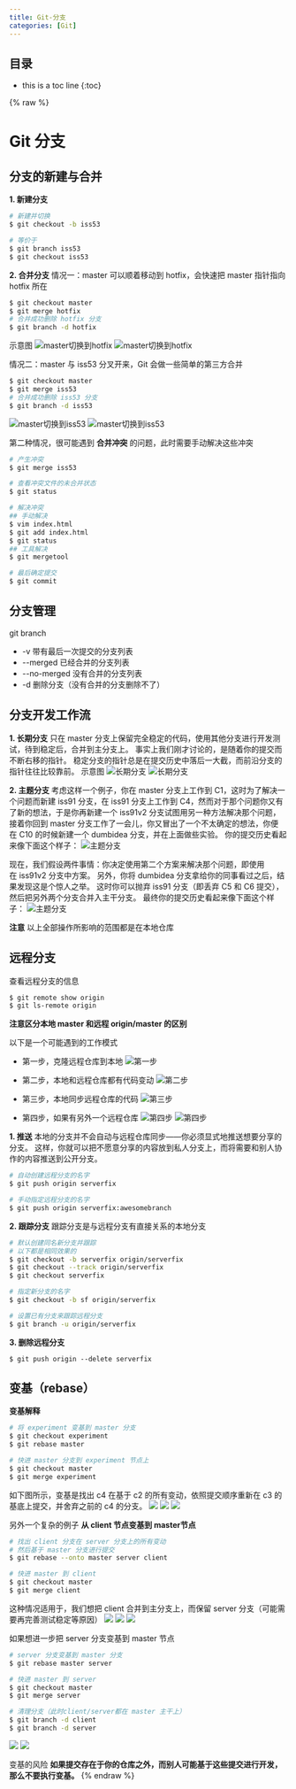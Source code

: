 ```yaml
---
title: Git-分支
categories: [Git]
---
```


## 目录
+ this is a toc line
{:toc}

{% raw %}

# Git 分支
## 分支的新建与合并
**1. 新建分支**
```bash
# 新建并切换
$ git checkout -b iss53

# 等价于
$ git branch iss53
$ git checkout iss53
```

**2. 合并分支**
情况一：master 可以顺着移动到 hotfix，会快速把 master 指针指向 hotfix 所在
```bash
$ git checkout master
$ git merge hotfix
# 合并成功删除 hotfix 分支
$ git branch -d hotfix
```
示意图
![master切换到hotfix](https://git-scm.com/book/en/v2/images/basic-branching-4.png)
![master切换到hotfix](https://git-scm.com/book/en/v2/images/basic-branching-5.png)

情况二：master 与 iss53 分叉开来，Git 会做一些简单的第三方合并
```bash
$ git checkout master
$ git merge iss53
# 合并成功删除 iss53 分支
$ git branch -d iss53
```
![master切换到iss53](https://git-scm.com/book/en/v2/images/basic-merging-1.png)
![master切换到iss53](https://git-scm.com/book/en/v2/images/basic-merging-2.png)

第二种情况，很可能遇到 **合并冲突** 的问题，此时需要手动解决这些冲突
```bash
# 产生冲突
$ git merge iss53

# 查看冲突文件的未合并状态
$ git status

# 解决冲突
## 手动解决
$ vim index.html
$ git add index.html
$ git status
## 工具解决
$ git mergetool

# 最后确定提交
$ git commit
```

## 分支管理
git branch
+ -v 带有最后一次提交的分支列表
+ --merged 已经合并的分支列表
+ --no-merged 没有合并的分支列表
+ -d 删除分支（没有合并的分支删除不了）

## 分支开发工作流
**1. 长期分支**
只在 master 分支上保留完全稳定的代码，使用其他分支进行开发测试，待到稳定后，合并到主分支上。
事实上我们刚才讨论的，是随着你的提交而不断右移的指针。 稳定分支的指针总是在提交历史中落后一大截，而前沿分支的指针往往比较靠前。
示意图
![长期分支](https://git-scm.com/book/en/v2/images/lr-branches-1.png)
![长期分支](https://git-scm.com/book/en/v2/images/lr-branches-2.png)

**2. 主题分支**
考虑这样一个例子，你在 master 分支上工作到 C1，这时为了解决一个问题而新建 iss91 分支，在 iss91 分支上工作到 C4，然而对于那个问题你又有了新的想法，于是你再新建一个 iss91v2 分支试图用另一种方法解决那个问题，接着你回到 master 分支工作了一会儿，你又冒出了一个不太确定的想法，你便在 C10 的时候新建一个 dumbidea 分支，并在上面做些实验。 你的提交历史看起来像下面这个样子：
![主题分支](https://git-scm.com/book/en/v2/images/topic-branches-1.png)

现在，我们假设两件事情：你决定使用第二个方案来解决那个问题，即使用在 iss91v2 分支中方案。 另外，你将 dumbidea 分支拿给你的同事看过之后，结果发现这是个惊人之举。 这时你可以抛弃 iss91 分支（即丢弃 C5 和 C6 提交），然后把另外两个分支合并入主干分支。 最终你的提交历史看起来像下面这个样子：
![主题分支](https://git-scm.com/book/en/v2/images/topic-branches-2.png)

**注意**
以上全部操作所影响的范围都是在本地仓库

## 远程分支
查看远程分支的信息
```bash
$ git remote show origin
$ git ls-remote origin
```

**注意区分本地 master 和远程 origin/master 的区别**

以下是一个可能遇到的工作模式
+ 第一步，克隆远程仓库到本地
![第一步](https://git-scm.com/book/en/v2/images/remote-branches-1.png)

+ 第二步，本地和远程仓库都有代码变动
![第二步](https://git-scm.com/book/en/v2/images/remote-branches-2.png)

+ 第三步，本地同步远程仓库的代码
![第三步](https://git-scm.com/book/en/v2/images/remote-branches-3.png)

+ 第四步，如果有另外一个远程仓库
![第四步](https://git-scm.com/book/en/v2/images/remote-branches-4.png)
![第四步](https://git-scm.com/book/en/v2/images/remote-branches-5.png)

**1. 推送**
本地的分支并不会自动与远程仓库同步——你必须显式地推送想要分享的分支。 这样，你就可以把不愿意分享的内容放到私人分支上，而将需要和别人协作的内容推送到公开分支。
```bash
# 自动创建远程分支的名字
$ git push origin serverfix

# 手动指定远程分支的名字
$ git push origin serverfix:awesomebranch
```

**2. 跟踪分支**
跟踪分支是与远程分支有直接关系的本地分支
```bash
# 默认创建同名新分支并跟踪
# 以下都是相同效果的
$ git checkout -b serverfix origin/serverfix
$ git checkout --track origin/serverfix
$ git checkout serverfix

# 指定新分支的名字
$ git checkout -b sf origin/serverfix

# 设置已有分支来跟踪远程分支
$ git branch -u origin/serverfix
```

**3. 删除远程分支**
```
$ git push origin --delete serverfix
```

## 变基（rebase）
**变基解释**
```bash
# 将 experiment 变基到 master 分支
$ git checkout experiment
$ git rebase master

# 快进 master 分支到 experiment 节点上
$ git checkout master
$ git merge experiment
```

如下图所示，变基是找出 c4 在基于 c2 的所有变动，依照提交顺序重新在 c3 的基底上提交，并舍弃之前的 c4 的分支。
![](https://git-scm.com/book/en/v2/images/basic-rebase-1.png)
![](https://git-scm.com/book/en/v2/images/basic-rebase-3.png)
![](https://git-scm.com/book/en/v2/images/basic-rebase-4.png)

另外一个复杂的例子
**从 client 节点变基到 master节点**
```bash
# 找出 client 分支在 server 分支上的所有变动
# 然后基于 master 分支进行提交
$ git rebase --onto master server client

# 快进 master 到 client
$ git checkout master
$ git merge client
```
这种情况适用于，我们想把 client 合并到主分支上，而保留 server 分支（可能需要再完善测试稳定等原因）
![](https://git-scm.com/book/en/v2/images/interesting-rebase-1.png)
![](https://git-scm.com/book/en/v2/images/interesting-rebase-2.png)
![](https://git-scm.com/book/en/v2/images/interesting-rebase-3.png)

如果想进一步把 server 分支变基到 master 节点
```bash
# server 分支变基到 master 分支
$ git rebase master server

# 快进 master 到 server
$ git checkout master
$ git merge server

# 清理分支（此时client/server都在 master 主干上）
$ git branch -d client
$ git branch -d server
```
![](https://git-scm.com/book/en/v2/images/interesting-rebase-4.png)
![](https://git-scm.com/book/en/v2/images/interesting-rebase-5.png)


变基的风险
**如果提交存在于你的仓库之外，而别人可能基于这些提交进行开发，那么不要执行变基。**
{% endraw %}
